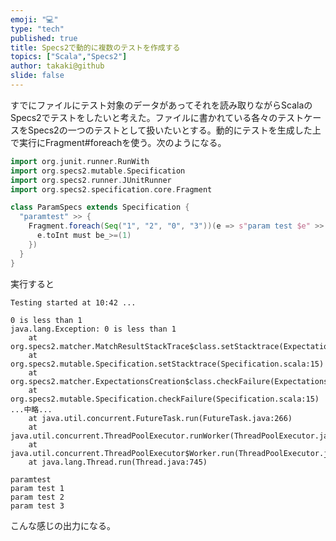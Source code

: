 ```yaml
---
emoji: "💻"
type: "tech"
published: true
title: Specs2で動的に複数のテストを作成する
topics: ["Scala","Specs2"]
author: takaki@github
slide: false
---
```

すでにファイルにテスト対象のデータがあってそれを読み取りながらScalaのSpecs2でテストをしたいと考えた。ファイルに書かれている各々のテストケースをSpecs2の一つのテストとして扱いたいとする。動的にテストを生成した上で実行にFragment#foreachを使う。次のようになる。

```scala
import org.junit.runner.RunWith
import org.specs2.mutable.Specification
import org.specs2.runner.JUnitRunner
import org.specs2.specification.core.Fragment

class ParamSpecs extends Specification {
  "paramtest" >> {
    Fragment.foreach(Seq("1", "2", "0", "3"))(e => s"param test $e" >> {
      e.toInt must be_>=(1)
    })
  }
}
```

実行すると

```
Testing started at 10:42 ...

0 is less than 1
java.lang.Exception: 0 is less than 1
	at org.specs2.matcher.MatchResultStackTrace$class.setStacktrace(Expectations.scala:57)
	at org.specs2.mutable.Specification.setStacktrace(Specification.scala:15)
	at org.specs2.matcher.ExpectationsCreation$class.checkFailure(Expectations.scala:37)
	at org.specs2.mutable.Specification.checkFailure(Specification.scala:15)
...中略...
	at java.util.concurrent.FutureTask.run(FutureTask.java:266)
	at java.util.concurrent.ThreadPoolExecutor.runWorker(ThreadPoolExecutor.java:1142)
	at java.util.concurrent.ThreadPoolExecutor$Worker.run(ThreadPoolExecutor.java:617)
	at java.lang.Thread.run(Thread.java:745)

paramtest
param test 1
param test 2
param test 3
```
こんな感じの出力になる。


